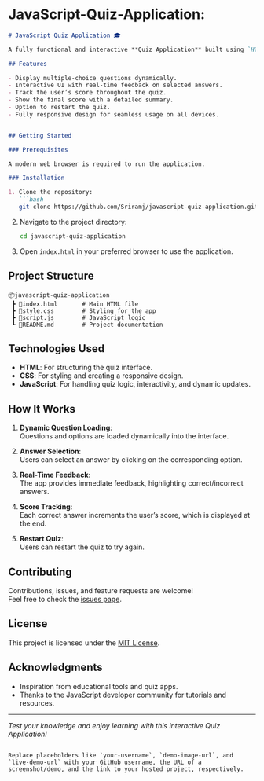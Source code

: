 # JavaScript-Quiz-Application:

```markdown
# JavaScript Quiz Application 🎓

A fully functional and interactive **Quiz Application** built using `HTML`, `CSS`, and `JavaScript`. This project provides a dynamic and engaging way for users to test their knowledge through multiple-choice questions.

## Features

- Display multiple-choice questions dynamically.
- Interactive UI with real-time feedback on selected answers.
- Track the user’s score throughout the quiz.
- Show the final score with a detailed summary.
- Option to restart the quiz.
- Fully responsive design for seamless usage on all devices.


## Getting Started

### Prerequisites

A modern web browser is required to run the application.

### Installation

1. Clone the repository:  
   ```bash
   git clone https://github.com/Sriramj/javascript-quiz-application.git
   ```

2. Navigate to the project directory:  
   ```bash
   cd javascript-quiz-application
   ```

3. Open `index.html` in your preferred browser to use the application.

## Project Structure

```
📦javascript-quiz-application
 ┣ 📜index.html       # Main HTML file
 ┣ 📜style.css        # Styling for the app
 ┣ 📜script.js        # JavaScript logic
 ┗ 📜README.md        # Project documentation
```

## Technologies Used

- **HTML**: For structuring the quiz interface.
- **CSS**: For styling and creating a responsive design.
- **JavaScript**: For handling quiz logic, interactivity, and dynamic updates.

## How It Works

1. **Dynamic Question Loading**:  
   Questions and options are loaded dynamically into the interface.

2. **Answer Selection**:  
   Users can select an answer by clicking on the corresponding option.

3. **Real-Time Feedback**:  
   The app provides immediate feedback, highlighting correct/incorrect answers.

4. **Score Tracking**:  
   Each correct answer increments the user’s score, which is displayed at the end.

5. **Restart Quiz**:  
   Users can restart the quiz to try again.

## Contributing

Contributions, issues, and feature requests are welcome!  
Feel free to check the [issues page](https://github.com/Sriramj/javascript-quiz-application/issues).

## License

This project is licensed under the [MIT License](LICENSE).

## Acknowledgments

- Inspiration from educational tools and quiz apps.
- Thanks to the JavaScript developer community for tutorials and resources.

---

*Test your knowledge and enjoy learning with this interactive Quiz Application!*  
```  

Replace placeholders like `your-username`, `demo-image-url`, and `live-demo-url` with your GitHub username, the URL of a screenshot/demo, and the link to your hosted project, respectively.
